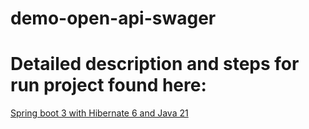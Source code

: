 ﻿# demo-open-api-swager

# Detailed description and steps for run project found here: 
[Spring boot 3 with Hibernate 6 and Java 21](https://jarmx.blogspot.com/2022/11/spring-boot-3-with-hibernate-6.html)

